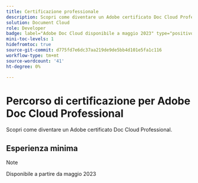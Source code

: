 ```yaml
---
title: Certificazione professionale
description: Scopri come diventare un Adobe certificato Doc Cloud Professional.
solution: Document Cloud
role: Developer
badge: label="Adobe Doc Cloud disponibile a maggio 2023" type="positivo"
mini-toc-levels: 1
hidefromtoc: true
source-git-commit: d775fd7e6dc37aa219de9de5bb4d101e5fa1c116
workflow-type: tm+mt
source-wordcount: '41'
ht-degree: 0%

---
```


# Percorso di certificazione per Adobe Doc Cloud Professional

Scopri come diventare un Adobe certificato Doc Cloud Professional.

## Esperienza minima

>[!NOTE]
>
>Disponibile a partire da maggio 2023


